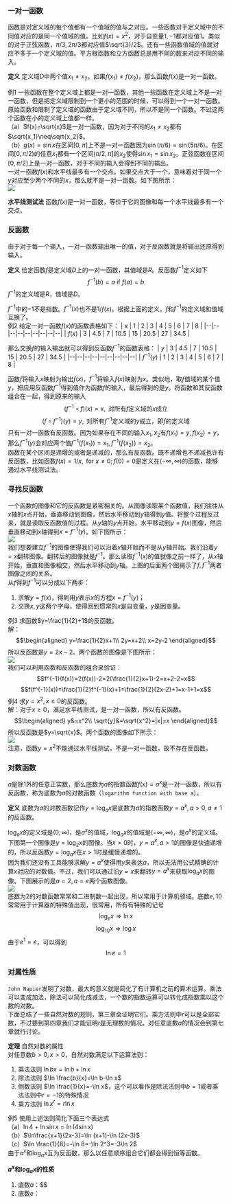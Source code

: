 ### 一对一函数
函数是对定义域的每个值都有一个值域的值与之对应。一些函数对于定义域中的不同值对应的是同一个值域的值。比如$f(x)=x^2$，对于自变量$1,-1$都对应值$1$。类似的对于正弦函数，$\pi/3,2\pi/3$都对应值$\sqrt{3}/2$。还有一些函数值域的值就对应不多于一个定义域的值。平方根函数和立方函数总是用不同的数来对应不同的输入。

**定义** 定义域$D$中两个值$x_1\neq x_2$，如果$f(x_1)\neq f(x_2)$，那么函数$f(x)$是一对一函数。

例1 一些函数在整个定义域上都是一对一函数，其他一些函数在定义域上不是一对一函数，但是把定义域限制到一个更小的范围的时候，可以得到一个一对一函数。原始函数和限制了定义域的函数由于定义域不同，所以不是同一个函数。不过这两个函数在小的定义域上值都一样。  
（a）$f(x)=\sqrt{x}$是一对一函数，因为对于不同的$x_1\neq x_2$都有$\sqrt{x_1}\neq\sqrt{x_2}$。  
（b）$g(x)=\sin x$在区间$[0,\pi]$上不是一对一函数因为$\sin(\pi/6)=\sin(5\pi/6)$。在区间$[0, \pi/2)$的任意$x_1$都有一个区间$(\pi/2, \pi]$的$x_2$使得$\sin x_1=\sin x_2$。正弦函数在区间$[0,\pi/2]$上是一对一函数，对于不同的输入会得到不同的输出。  
一对一函数$f(x)$和水平线最多有一个交点。如果交点大于一个，意味着对于同一个$y$对应至少两个不同的$x$，那么就不是一对一函数。如下图所示：  
![](050.010.png)

**水平线测试法** 函数$f(x)$是一对一函数，等价于它的图像和每一个水平线最多有一个交点。

### 反函数
由于对于每一个输入，一对一函数输出唯一的值，对于反函数就是将输出还原得到输入。

**定义** 给定函数$f$是定义域$D$上的一对一函数，其值域是$R$。反函数$f^{-1}$定义如下
$$f^{-1}(b)=a \text{ if } f(a)=b$$
$f^{-1}$的定义域是$R$，值域是$D$。

$f^{-1}$中的$-1$不是指数。$f^{-1}(x)$也不是$1/f(x)$。根据上面的定义，$f$和$f^{-1}$的定义域和值域互换了。  
例2 给定一对一函数$f(x)$的函数表格如下：
| $x$ | 1 | 2 | 3 | 4 | 5 | 6 | 7 | 8 |
|--|--|--|--|--|--|--|--|--|
| $f(x)$ | 3 | 4.5 | 7 | 10.5 | 15 | 20.5 | 27 | 34.5 |

那么交换$f$的输入输出就可以得到反函数$f^{-1}$的函数表格：
| $y$ | 3 | 4.5 | 7 | 10.5 | 15 | 20.5 | 27 | 34.5 |
|--|--|--|--|--|--|--|--|--|
| $f^{-1}(y)$ | 1 | 2 | 3 | 4 | 5 | 6 | 7 | 8 |

函数$f$将输入$x$映射为输出$f(x)$，$f^{-1}$将输入$f(x)$映射为$x$。类似地，取$f$值域的某个值$y$，把应用反函数$f^{-1}$得到值作为函数$f$的输入，最后得到的是$y$。将函数和其反函数组合在一起，得到原来的输入
$$(f^{-1}\circ f)(x)=x, \text{ 对所有$f$定义域的$x$成立}$$
$$(f\circ f^{-1})(y)=y, \text{ 对所有$f^{-1}$定义域的$y$成立，即$f$的定义域}$$
只有一对一函数有反函数。因为如果存在不同的输入$x_1,x_2$有$f(x_1)=y,f(x_2)=y$，那么$f^{-1}(y)$会对应两个值$f^{-1}(f(x_1))=x_1,f^{-1}(f(x_2))=x_2$。  
函数在某个区间是递增的或者是递减的，那么有反函数。既不递增也不递减也许有反函数，比如函数$f(x)=1/x, \text{ for } x\neq 0; f(0)=0$是定义在$(-\infty,\infty)$的函数，能够通过水平线测试法。

### 寻找反函数
一个函数的图像和它的反函数是紧密相关的。从图像读取某个函数值，我们往往从$x$轴的$x$点开始，垂直移动到图像，然后水平移动到$y$轴得到$y$值。将整个过程反过来，就是读取反函数值的过程。从$y$轴的$y$点开始，水平移动到$y=f(x)$图像，然后垂直移动到$x$轴得到$x=f^{-1}(y)$。如下图所示：  
![](050.020.png)  
我们想要建立$f^{-1}$的图像使得我们可以沿着$x$轴开始而不是从$y$轴开始。我们沿着$y=x$翻转图像。翻转后的图像就是$f^{-1}$。那么读取$f^{-1}(x)$的值就像之前一样了，从$x$轴开始，垂直和图像相交，然后水平移动到$y$轴。上图的后面两个图揭示了$f,f^{-1}$两者图像之间的关系。  
从$f$得到$f^{-1}$可以分成以下两步：
1. 求解$y=f(x)$，得到用$y$表示$x$的方程$x=f^{-1}(y)$；
2. 交换$x,y$这两个字母，使得回到惯常的$x$是自变量，$y$是因变量。

例3 求函数$y=\frac{1}{2}+1$的反函数。  
解：
$$\begin{aligned}
y=\frac{1}{2}x+1\\
2y=x+2\\
x=2y-2
\end{aligned}$$
所以反函数是$y=2x-2$。两个函数的图像是下图所示：  
![](050.030.png)  
我们可以利用函数和反函数的组合来验证：
$$f^{-1}(f(x))=2(f(x))-2=2(\frac{1}{2}x+1)-2=x+2-2=x$$
$$f(f^{-1}(x))=\frac{1}{2}f^{-1}(x)+1=\frac{1}{2}(2x-2)+1=x-1+1=x$$
例4 求$y=x^2,x\geq 0$的反函数。  
解：对于$x\geq 0$，满足水平线测试，是一对一函数，所以有反函数。
$$\begin{aligned}
y&=x^2\\
\sqrt{y}&=\sqrt{x^2}=|x|=x
\end{aligned}$$
所以反函数是$y=\sqrt{x}$。两个函数的图像如下所示：  
![](050.040.png)  
注意，函数$y=x^2$不能通过水平线测试，不是一对一函数，故不存在反函数。

### 对数函数
$a$是除1外的任意正实数，那么底数为$a$的指数函数$f(x)=a^x$是一对一函数，所以有反函数，称为底数为$a$的对数函数（`logarithm function with base a`）。

**定义** 底数为$a$的对数函数记作$y=\log_a x$是底数为$a$的指数函数$y=a^x,a>0,a\neq 1$的反函数。

$\log_a x$的定义域是$(0, \infty)$，是$a^x$的值域，$\log_a x$的值域是$(-\infty, \infty)$，是$a^x$的定义域。  
下图第一个图像是$y=\log_2 x$的图像。当$x>0$时，$y=a^x,a>1$的图像是快速递增的，所以反函数$y=\log_a x$在$x>1$时是缓慢递增的。  
因为我们还没有工具能够求解$y=a^x$使得用$y$来表达$a$，所以无法用公式精确的计算$x$对应的对数值。不过，我们可以通过沿$y=x$来翻转$y=a^x$来获取$\log_a x$的图像。下图展示的是$a=2,a=e$两个函数图像。  
![](050.050.png)  
底数为2的对数函数常常和二进制数一起出现，所以常用于计算机领域。底数$e,10$常常用于计算器的特殊值出现，很常用，所有有特殊的记号
$$\log_e x\Rightarrow \ln x$$
$$\log_{10} x\Rightarrow \log x$$
由于$e^1=e$，可以得到
$$\ln e=1$$

### 对属性质
`John Napier`发明了对数，最大的意义就是简化了有计算机之前的算术运算。乘法可以变成加法，除法可以简化成减法，一个数的指数运算可以转化成指数乘以这个数的对数。  
下面总结了一些自然对数的规则，第三章会证明它们。乘方法则中$r$可以是全部实数，不过要到第四章我们才能证明$r$是无理数的情况。对任意底数$a$的情况会到第七章就行讨论。

**定理** 自然对数的属性  
对任意数$b>0,x>0$，自然对数满足以下运算法则：  
1. 乘法法则 $\ln bx=\ln b+\ln x$
2. 除法法则 $\ln \frac{b}{x}=\ln b-\ln x$
3. 倒数法则 $\ln \frac{1}{x}=-\ln x$，这个可以看作是除法法则中$b=1$或者乘法法则中$r=-1$的特殊情况
4. 乘方法则 $\ln x^r=r\ln x$

例5 使用上述法则简化下面三个表达式  
（a）$\ln 4+\ln\sin x=\ln (4\sin x)$  
（b）$\ln\frac{x+1}{2x-3}=\ln (x+1)-\ln (2x-3)$  
（c）$\ln \frac{1}{8}=-\ln 8=-\ln 2^3=-3\ln 2$  
由于$a^x$和$\log_a x$互为反函数，那么以任意顺序组合它们都会得到恒等函数。

**$a^x$和$\log_a x$的性质**
1. 底数$a$：$$
2. 底数$e$：

